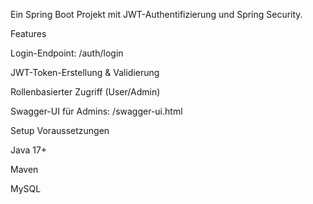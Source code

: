 Ein Spring Boot Projekt mit JWT-Authentifizierung und Spring Security.

Features

Login-Endpoint: /auth/login

JWT-Token-Erstellung & Validierung

Rollenbasierter Zugriff (User/Admin)

Swagger-UI für Admins: /swagger-ui.html

Setup
Voraussetzungen

Java 17+

Maven

MySQL
